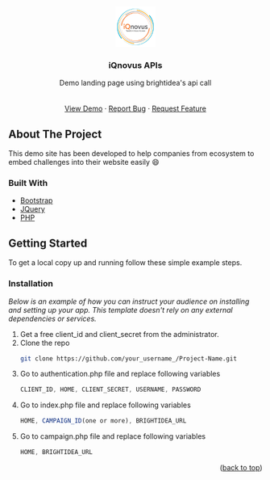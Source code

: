 <div align="center">
<img src="https://github.com/araksia/iqnovus/blob/main/assets/images/logo.png" alt="Logo" width="80" height="80">
  <h3 align="center">iQnovus APIs</h3>

  <p align="center">
Demo landing page using brightidea's api call
    <br />
    <br />
    <br />
    <a href="https://iqnovus.000webhostapp.com/" target="_blank">View Demo</a>
    ·
    <a href="https://github.com/araksia/iqnovus/issues">Report Bug</a>
    ·
    <a href="https://github.com/araksia/iqnovus/issues">Request Feature</a>
  </p>
</div>

<!-- ABOUT THE PROJECT -->
## About The Project

This demo site has been developed to help companies from ecosystem to embed challenges into their website easily :smile:

### Built With
* [Bootstrap](https://getbootstrap.com)
* [JQuery](https://jquery.com)
* [PHP](https://www.php.net/)

<!-- GETTING STARTED -->
## Getting Started

To get a local copy up and running follow these simple example steps.

### Installation

_Below is an example of how you can instruct your audience on installing and setting up your app. This template doesn't rely on any external dependencies or services._

1. Get a free client_id and client_secret from the administrator.
2. Clone the repo
   ```sh
   git clone https://github.com/your_username_/Project-Name.git
   ```
3. Go to authentication.php file and replace following variables
   ```js
   CLIENT_ID, HOME, CLIENT_SECRET, USERNAME, PASSWORD
   ```
4. Go to index.php file and replace following variables
   ```js
   HOME, CAMPAIGN_ID(one or more), BRIGHTIDEA_URL
   ```
5. Go to campaign.php file and replace following variables
   ```js
   HOME, BRIGHTIDEA_URL
   ```
<p align="right">(<a href="#top">back to top</a>)</p>

